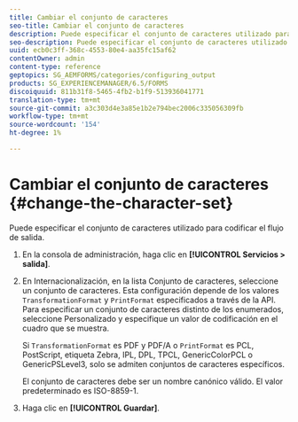 ```yaml
---
title: Cambiar el conjunto de caracteres
seo-title: Cambiar el conjunto de caracteres
description: Puede especificar el conjunto de caracteres utilizado para codificar el flujo de salida. Descubra cómo puede cambiar el conjunto de caracteres.
seo-description: Puede especificar el conjunto de caracteres utilizado para codificar el flujo de salida. Descubra cómo puede cambiar el conjunto de caracteres.
uuid: ecb0c3ff-368c-4553-80e4-aa35fc15af62
contentOwner: admin
content-type: reference
geptopics: SG_AEMFORMS/categories/configuring_output
products: SG_EXPERIENCEMANAGER/6.5/FORMS
discoiquuid: 811b31f8-5465-4fb2-b1f9-513936041771
translation-type: tm+mt
source-git-commit: a3c303d4e3a85e1b2e794bec2006c335056309fb
workflow-type: tm+mt
source-wordcount: '154'
ht-degree: 1%

---
```



# Cambiar el conjunto de caracteres {#change-the-character-set}

Puede especificar el conjunto de caracteres utilizado para codificar el flujo de salida.

1. En la consola de administración, haga clic en **[!UICONTROL Servicios > salida]**.
1. En Internacionalización, en la lista Conjunto de caracteres, seleccione un conjunto de caracteres. Esta configuración depende de los valores `TransformationFormat` y `PrintFormat` especificados a través de la API. Para especificar un conjunto de caracteres distinto de los enumerados, seleccione Personalizado y especifique un valor de codificación en el cuadro que se muestra.

   Si `TransformationFormat` es PDF y PDF/A o `PrintFormat` es PCL, PostScript, etiqueta Zebra, IPL, DPL, TPCL, GenericColorPCL o GenericPSLevel3, solo se admiten conjuntos de caracteres específicos.

   El conjunto de caracteres debe ser un nombre canónico válido. El valor predeterminado es ISO-8859-1.

1. Haga clic en **[!UICONTROL Guardar]**.

